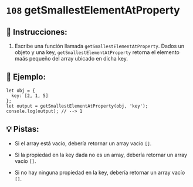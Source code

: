 # `108` getSmallestElementAtProperty

## 📝 Instrucciones:

1. Escribe una función llamada `getSmallestElementAtProperty`. Dados un objeto y una key, `getSmallestElementAtProperty` retorna el elemento maás pequeño del array ubicado en dicha key.

 ## 📎 Ejemplo:

```Js
let obj = {
  key: [2, 1, 5]
};
let output = getSmallestElementAtProperty(obj, 'key');
console.log(output); // --> 1
```

## 💡 Pistas:

+ Si el array está vacío, debería retornar un array vacío `[]`.

+ Si la propiedad en la key dada no es un array, debería retornar un array vacío `[]`.

+ Si no hay ninguna propiedad en la key, debería retornar un array vacío `[]`.
